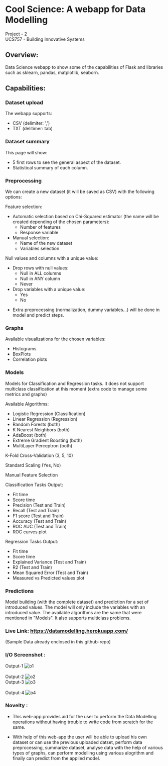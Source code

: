 # Cool Science: A webapp for Data Modelling #

Project - 2 <br>
UCS757 - Building Innovative Systems <br>

## Overview: ##
Data Science webapp to show some of the capabilities of Flask and libraries such as sklearn, pandas, matplotlib, seaborn.

## Capabilities:

### Dataset upload
The webapp supports:
- CSV (delimiter: ',')
- TXT (delitimer: tab)

### Dataset summary
This page will show:
- 5 first rows to see the general aspect of the dataset.
- Statistical summary of each column.

### Preprocessing
We can create a new dataset (it will be saved as CSV) with the following options:

Feature selection:
- Automatic selection based on Chi-Squared estimator (the name will be created depending of the chosen parameters):
  - Number of features
  - Response variable
- Manual selection:
  - Name of the new dataset
  - Variables selection

Null values and columns with a unique value:
- Drop rows with null values:
  - Null in ALL columns
  - Null in ANY column
  - Never
- Drop variables with a unique value:
  - Yes
  - No
  
* Extra preprocessing (normalization, dummy variables...) will be done in model and predict steps.

### Graphs
Available visualizations for the chosen variables:

- Histograms
- BoxPlots
- Correlation plots

### Models
Models for Classification and Regression tasks.
It does not support multiclass classification at this moment (extra code to manage some metrics and graphs)

Available Algorithms:
- Logistic Regression (Classification)
- Linear Regression (Regression)
- Random Forests (both)
- K Nearest Neighbors (both)
- AdaBoost (both)
- Extreme Gradient Boosting (both)
- MultiLayer Perceptron (both)

K-Fold Cross-Validation (3, 5, 10)

Standard Scaling (Yes, No)

Manual Feature Selection

Classification Tasks Output:
- Fit time
- Score time
- Precision (Test and Train)
- Recall (Test and Train)
- F1 score (Test and Train)
- Accuracy (Test and Train)
- ROC AUC (Test and Train)
- ROC curves plot

Regression Tasks Output:
- Fit time
- Score time
- Explained Variance (Test and Train)
- R2 (Test and Train)
- Mean Squared Error (Test and Train)
- Measured vs Predicted values plot

### Predictions
Model building (with the complete dataset) and prediction for a set of introduced values.
The model will only include the variables with an introduced value.
The available algorithms are the same that were mentioned in "Models".
It also supports multiclass problems.


### Live Link: https://datamodelling.herokuapp.com/ ###
(Sample Data already enclosed in this github-repo)

### I/O Screenshot :<br/> ###
Output-1
![o1](https://user-images.githubusercontent.com/43958244/137478758-972be20e-e829-42fd-8a1e-76de3559c1f8.png)
<br>
<br>
Output-2
![o2](https://user-images.githubusercontent.com/43958244/137478821-8d29517d-0a22-4af7-ae30-280026653c5b.png)
</br>
Output-3
![o3](https://user-images.githubusercontent.com/43958244/137478884-1cacacdb-5145-4bc8-ab4f-e358bf6bc62f.png)
<br>
<br>
Output-4
![o4](https://user-images.githubusercontent.com/43958244/137478915-2f3fdbb8-6ecd-4d80-8623-71831394d2ba.png)
</br>

### Novelty :<br/> ###
-	This web-app provides aid for the user to perform the Data Modelling operations without having trouble to write code from scratch for the same.<br>

- With help of this web-app the user will be able to upload his own dataset or can use the previous uploaded datset, perform data preprocessing, summarize dataset, analyse data with the help of various types of graphs, can perform modelling using various alogrithm and finally can predict from the applied model. <br>

